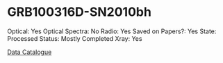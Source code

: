 # GRB100316D-SN2010bh

Optical: Yes
Optical Spectra: No
Radio: Yes
Saved on Papers?: Yes
State: Processed
Status: Mostly Completed
Xray: Yes

[Data Catalogue](GRB100316D-SN2010bh%203aa10f8b55c9444fb1df0b99f97fc020/Data%20Catalogue%20dce32f27146c42ee9b205ed4bf1519a4.csv)